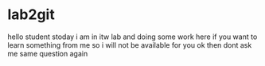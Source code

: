 # lab2git

hello student stoday i am in itw lab and doing some work here if you want to learn something from me so i will not be available for you ok then dont ask me same question again
